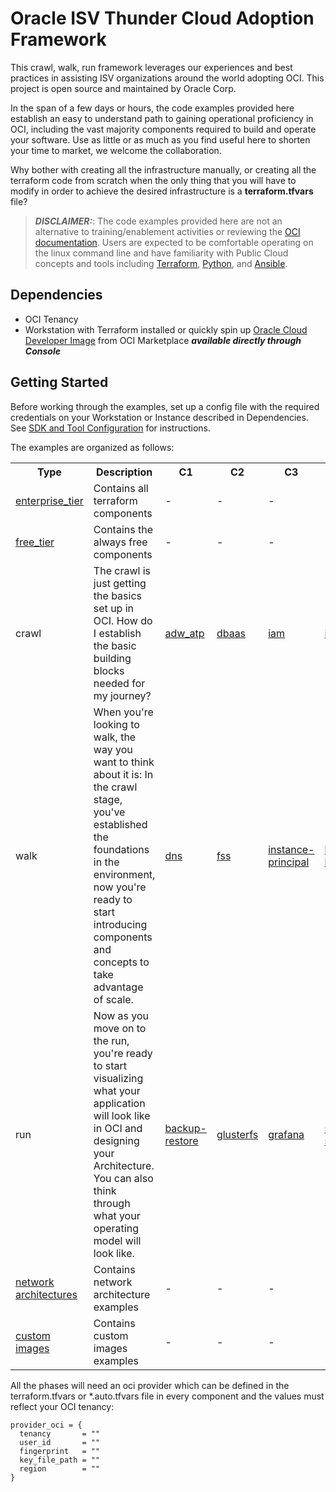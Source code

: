 # Oracle ISV Thunder Cloud Adoption Framework

This crawl, walk, run framework leverages our experiences and best practices in assisting
ISV organizations around the world adopting OCI. This project is open source and maintained by Oracle Corp. 

In the span of a few days or hours, the code examples provided here establish an easy to understand path to gaining operational proficiency in OCI, including the vast majority components required to build and operate your software. Use as little or as much as you find useful here to shorten your time to market, we welcome the collaboration.

Why bother with creating all the infrastructure manually, or creating all the terraform code from scratch when the only thing that you will have to modify in order to achieve the desired infrastructure is a **terraform.tfvars** file?

>***DISCLAIMER:***: The code examples provided here are not an alternative to training/enablement activities or reviewing the [OCI documentation](https://docs.cloud.oracle.com/iaas/Content/home.htm). Users are expected to be comfortable operating on the linux command line and have familiarity with Public Cloud concepts and tools including [Terraform](https://github.com/hashicorp/terraform), [Python](https://www.python.org/), and [Ansible](https://github.com/ansible/ansible).


## Dependencies

- OCI Tenancy
- Workstation with Terraform installed or quickly spin up [Oracle Cloud Developer Image](https://cloudmarketplace.oracle.com/marketplace/en_US/listing/54030984) from OCI Marketplace **_available directly through Console_**


## Getting Started

Before working through the examples, set up a config file with the required credentials on your Workstation or Instance described in Dependencies. See [SDK and Tool Configuration](https://docs.us-phoenix-1.oraclecloud.com/Content/API/Concepts/sdkconfig.htm) for instructions.

The examples are organized as follows:

<table>
  <tr>
    <th width="10">Type</th>
    <th width="200">Description</th>
    <th width="10">C1</th>
    <th width="10">C2</th>
    <th width="10">C3</th>
    <th width="10">C4</th>
    <th width="10">C5</th>
    <th width="10">C6</th>
    <th width="10">C7</th>
    <th width="10">C8</th>
  </tr>
  <tr>
    <td><a href=./examples/enterprise_tier/enterprise-tier.md>enterprise_tier</td>
    <td>Contains all terraform components</td>
    <td>-</td>
    <td>-</td>
    <td>-</td>
    <td>-</td>
    <td>-</td>
    <td>-</td>
    <td>-</td>
    <td>-</td>
  </tr>
  <tr>
    <td><a href=./examples/free_tier/free-tier.md>free_tier</td>
    <td>Contains the always free components</td>
    <td>-</td>
    <td>-</td>
    <td>-</td>
    <td>-</td>
    <td>-</td>
    <td>-</td>
    <td>-</td>
    <td>-</td>
  </tr>
  <tr>
    <td>crawl</td>
    <td>The crawl is just getting the basics set up in OCI. How do I establish the basic building blocks needed for my journey?</td>
    <td><a href=./examples/crawl/adw/adw.md>adw_atp</td>
    <td><a href=./examples/crawl/dbaas/dbaas.md>dbaas</td>
    <td><a href=./examples/crawl/iam/iam.md>iam</td>
    <td><a href=./examples/crawl/instances/compute.md>instances</td>
    <td><a href=./examples/crawl/network/network.md>network</td>
    <td>-</td>
    <td>-</td>
    <td>-</td>
  </tr>
  <tr>
    <td>walk</td>
    <td>When you're looking to walk, the way you want to think about it is: In the crawl stage, you've established the foundations in the environment, now you're ready to start introducing components and concepts to take advantage of scale.</td>
    <td><a href=./examples/walk/dns/dns.md>dns</td>
    <td><a href=./examples/walk/fss/fss.md>fss</td>
    <td><a href=./examples/walk/instance-principal/instance-principal.md>instance-principal</td>
    <td><a href=./examples/walk/load-balancer/load-balancer.md>load-balancer</td>
    <td><a href=./examples/walk/object-storage/object-storage.md>object-storage</td>
    <td>-</td>
    <td>-</td>
    <td>-</td>
  </tr>
  <tr>
    <td>run</td>
    <td>Now as you move on to the run, you're ready to start visualizing what your application will look like in OCI and designing your Architecture. You can also think through what your operating model will look like.</td>
    <td><a href=./examples/run/backup-restore/backup-restore.md>backup-restore</td>
    <td><a href=./examples/run/glusterfs/glusterfs.md>glusterfs</td>
    <td><a href=./examples/run/grafana/grafana.md>grafana</td>
    <td><a href=./examples/run/start-stop/start-stop.md>start-stop</td>
    <td><a href=./examples/run/asg/asg.md>asg</td>
    <td><a href=./examples/run/remote-peering/remote-peering.md>remote-peering</td>
    <td><a href=./examples/run/kms/kms.md>kms</td>
    <td><a href=./examples/run/waas/waas.md>waas</td>
  </tr>
  <tr>
    <td><a href=./examples/network_architectures/network-architectures.md>network architectures</td>
    <td>Contains network architecture examples</td>
    <td>-</td>
    <td>-</td>
    <td>-</td>
    <td>-</td>
    <td>-</td>
    <td>-</td>
    <td>-</td>
    <td>-</td>
  </tr>
  <tr>
    <td><a href=./examples/custom_images/custom-images.md>custom images</td>
    <td>Contains custom images examples</td>
    <td>-</td>
    <td>-</td>
    <td>-</td>
    <td>-</td>
    <td>-</td>
    <td>-</td>
    <td>-</td>
    <td>-</td>
  </tr>
</table>

All the phases will need an oci provider which can be defined in the terraform.tfvars or *.auto.tfvars file in every component and the values must reflect your OCI tenancy:
```
provider_oci = {
  tenancy       = ""
  user_id       = ""
  fingerprint   = ""
  key_file_path = ""
  region        = ""
}
```